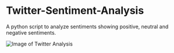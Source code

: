 # Twitter-Sentiment-Analysis

A python script to analyze sentiments showing positive, neutral and negative sentiments.

![Image of Twitter Analysis](https://lh3.googleusercontent.com/proxy/EXDXm1nH5mt1zsYYDF_SpI_pBXAjrUyIUGnoZdL04NNpc9qqXflDfgefuVf0Khz_CrTLu3qd7OEDScOTspNqdPVTO1LRsSLkwB5yNFBLdDhrew56uxzj_ZwIL13uKvKJJqo)


